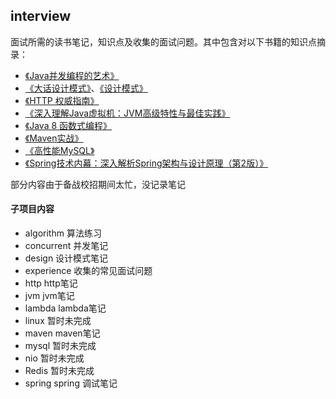 ## interview

面试所需的读书笔记，知识点及收集的面试问题。其中包含对以下书籍的知识点摘录：

-  [《Java并发编程的艺术》](https://www.amazon.cn/dp/B012NDCEA0/ref=sr_1_1?s=books&ie=UTF8&qid=1523863156&sr=1-1&keywords=java%E5%B9%B6%E5%8F%91%E7%BC%96%E7%A8%8B%E7%9A%84%E8%89%BA%E6%9C%AF) 
-  [《大话设计模式》](https://www.amazon.cn/dp/B00YXHUF10/ref=sr_1_4?s=books&ie=UTF8&qid=1525329136&sr=1-4&keywords=%E5%A4%A7%E8%AF%9D%E8%AE%BE%E8%AE%A1%E6%A8%A1%E5%BC%8F)、[《设计模式》](https://www.amazon.cn/dp/B005XUK0DE/ref=sr_1_1?s=books&ie=UTF8&qid=1525848051&sr=1-1&keywords=%E8%AE%BE%E8%AE%A1%E6%A8%A1%E5%BC%8F+%E5%88%98%E4%BC%9F)
-  [《HTTP 权威指南》](https://www.amazon.cn/dp/B008XFDQ14/ref=sr_1_1?s=books&ie=UTF8&qid=1527513120&sr=1-1&keywords=http%E6%9D%83%E5%A8%81%E6%8C%87%E5%8D%97) 
-  [《深入理解Java虚拟机：JVM高级特性与最佳实践》](https://www.amazon.cn/dp/B00DA0E170/ref=sr_1_1_twi_kin_2?s=books&ie=UTF8&qid=1528283344&sr=1-1&keywords=%E6%B7%B1%E5%85%A5%E7%90%86%E8%A7%A3java%E8%99%9A%E6%8B%9F%E6%9C%BA)
-  [《Java 8 函数式编程》](https://www.amazon.cn/dp/B00VDSW7AE/ref=sr_1_1?s=books&ie=UTF8&qid=1528162560&sr=1-1&keywords=java+8%E5%87%BD%E6%95%B0%E5%BC%8F%E7%BC%96%E7%A8%8B)
-  [《Maven实战》](https://www.amazon.cn/dp/B004CLZ7BA/ref=sr_1_1?s=books&ie=UTF8&qid=1521812802&sr=1-1&keywords=maven%E5%AE%9E%E6%88%98)
-  [《高性能MySQL》](https://www.amazon.cn/dp/B00C1W58DE/ref=sr_1_fkmr0_1?s=books&ie=UTF8&qid=1550213406&sr=1-1-fkmr0&keywords=%E9%AB%98%E6%80%A7%E8%83%BDmsql)
-  [《Spring技术内幕：深入解析Spring架构与设计原理（第2版）》](https://www.amazon.cn/dp/B0077K9ZXY/ref=sr_1_1?s=books&ie=UTF8&qid=1533693228&sr=1-1&keywords=Spring+%E6%8A%80%E6%9C%AF%E5%86%85%E5%B9%95)

部分内容由于备战校招期间太忙，没记录笔记

#### 子项目内容

- algorithm 算法练习
- concurrent 并发笔记
- design 设计模式笔记
- experience 收集的常见面试问题
- http http笔记
- jvm jvm笔记
- lambda lambda笔记
- linux 暂时未完成
- maven maven笔记
- mysql 暂时未完成
- nio 暂时未完成
- Redis 暂时未完成
- spring spring 调试笔记
